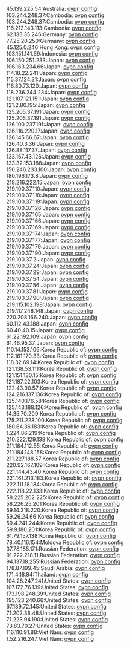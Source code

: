 45.139.225.54:Australia: [ovpn config](vpn/45_139_225_54.ovpn)  
103.244.248.37:Cambodia: [ovpn config](vpn/103_244_248_37.ovpn)  
103.244.248.37:Cambodia: [ovpn config](vpn/103_244_248_37.ovpn)  
116.212.143.113:Cambodia: [ovpn config](vpn/116_212_143_113.ovpn)  
62.133.35.246:Germany: [ovpn config](vpn/62_133_35_246.ovpn)  
77.25.20.250:Germany: [ovpn config](vpn/77_25_20_250.ovpn)  
45.125.0.246:Hong Kong: [ovpn config](vpn/45_125_0_246.ovpn)  
103.151.141.69:Indonesia: [ovpn config](vpn/103_151_141_69.ovpn)  
106.150.251.233:Japan: [ovpn config](vpn/106_150_251_233.ovpn)  
106.163.234.66:Japan: [ovpn config](vpn/106_163_234_66.ovpn)  
114.18.22.241:Japan: [ovpn config](vpn/114_18_22_241.ovpn)  
115.37.124.31:Japan: [ovpn config](vpn/115_37_124_31.ovpn)  
116.80.73.120:Japan: [ovpn config](vpn/116_80_73_120.ovpn)  
118.236.244.234:Japan: [ovpn config](vpn/118_236_244_234.ovpn)  
121.107.121.151:Japan: [ovpn config](vpn/121_107_121_151.ovpn)  
121.2.80.195:Japan: [ovpn config](vpn/121_2_80_195.ovpn)  
125.205.37.191:Japan: [ovpn config](vpn/125_205_37_191.ovpn)  
125.205.37.191:Japan: [ovpn config](vpn/125_205_37_191.ovpn)  
126.100.237.191:Japan: [ovpn config](vpn/126_100_237_191.ovpn)  
126.116.220.17:Japan: [ovpn config](vpn/126_116_220_17.ovpn)  
126.145.66.67:Japan: [ovpn config](vpn/126_145_66_67.ovpn)  
126.40.3.36:Japan: [ovpn config](vpn/126_40_3_36.ovpn)  
126.88.117.37:Japan: [ovpn config](vpn/126_88_117_37.ovpn)  
133.167.43.126:Japan: [ovpn config](vpn/133_167_43_126.ovpn)  
133.32.153.188:Japan: [ovpn config](vpn/133_32_153_188.ovpn)  
150.246.233.100:Japan: [ovpn config](vpn/150_246_233_100.ovpn)  
180.196.173.8:Japan: [ovpn config](vpn/180_196_173_8.ovpn)  
218.216.222.15:Japan: [ovpn config](vpn/218_216_222_15.ovpn)  
219.100.37.110:Japan: [ovpn config](vpn/219_100_37_110.ovpn)  
219.100.37.118:Japan: [ovpn config](vpn/219_100_37_118.ovpn)  
219.100.37.119:Japan: [ovpn config](vpn/219_100_37_119.ovpn)  
219.100.37.126:Japan: [ovpn config](vpn/219_100_37_126.ovpn)  
219.100.37.165:Japan: [ovpn config](vpn/219_100_37_165.ovpn)  
219.100.37.166:Japan: [ovpn config](vpn/219_100_37_166.ovpn)  
219.100.37.169:Japan: [ovpn config](vpn/219_100_37_169.ovpn)  
219.100.37.174:Japan: [ovpn config](vpn/219_100_37_174.ovpn)  
219.100.37.177:Japan: [ovpn config](vpn/219_100_37_177.ovpn)  
219.100.37.179:Japan: [ovpn config](vpn/219_100_37_179.ovpn)  
219.100.37.190:Japan: [ovpn config](vpn/219_100_37_190.ovpn)  
219.100.37.2:Japan: [ovpn config](vpn/219_100_37_2.ovpn)  
219.100.37.24:Japan: [ovpn config](vpn/219_100_37_24.ovpn)  
219.100.37.29:Japan: [ovpn config](vpn/219_100_37_29.ovpn)  
219.100.37.54:Japan: [ovpn config](vpn/219_100_37_54.ovpn)  
219.100.37.56:Japan: [ovpn config](vpn/219_100_37_56.ovpn)  
219.100.37.81:Japan: [ovpn config](vpn/219_100_37_81.ovpn)  
219.100.37.90:Japan: [ovpn config](vpn/219_100_37_90.ovpn)  
219.115.102.198:Japan: [ovpn config](vpn/219_115_102_198.ovpn)  
219.117.248.148:Japan: [ovpn config](vpn/219_117_248_148.ovpn)  
220.208.166.240:Japan: [ovpn config](vpn/220_208_166_240.ovpn)  
60.112.43.188:Japan: [ovpn config](vpn/60_112_43_188.ovpn)  
60.40.40.15:Japan: [ovpn config](vpn/60_40_40_15.ovpn)  
61.22.192.109:Japan: [ovpn config](vpn/61_22_192_109.ovpn)  
61.46.95.37:Japan: [ovpn config](vpn/61_46_95_37.ovpn)  
110.14.153.106:Korea Republic of: [ovpn config](vpn/110_14_153_106.ovpn)  
112.161.170.33:Korea Republic of: [ovpn config](vpn/112_161_170_33.ovpn)  
118.32.69.14:Korea Republic of: [ovpn config](vpn/118_32_69_14.ovpn)  
121.138.53.111:Korea Republic of: [ovpn config](vpn/121_138_53_111.ovpn)  
121.151.130.15:Korea Republic of: [ovpn config](vpn/121_151_130_15.ovpn)  
121.187.22.103:Korea Republic of: [ovpn config](vpn/121_187_22_103.ovpn)  
122.43.90.57:Korea Republic of: [ovpn config](vpn/122_43_90_57.ovpn)  
124.216.137.136:Korea Republic of: [ovpn config](vpn/124_216_137_136.ovpn)  
125.140.176.58:Korea Republic of: [ovpn config](vpn/125_140_176_58.ovpn)  
125.143.188.126:Korea Republic of: [ovpn config](vpn/125_143_188_126.ovpn)  
14.35.70.209:Korea Republic of: [ovpn config](vpn/14_35_70_209.ovpn)  
175.211.228.100:Korea Republic of: [ovpn config](vpn/175_211_228_100.ovpn)  
180.64.36.183:Korea Republic of: [ovpn config](vpn/180_64_36_183.ovpn)  
1.224.86.219:Korea Republic of: [ovpn config](vpn/1_224_86_219.ovpn)  
210.222.129.138:Korea Republic of: [ovpn config](vpn/210_222_129_138.ovpn)  
211.184.112.55:Korea Republic of: [ovpn config](vpn/211_184_112_55.ovpn)  
211.184.148.158:Korea Republic of: [ovpn config](vpn/211_184_148_158.ovpn)  
211.227.188.57:Korea Republic of: [ovpn config](vpn/211_227_188_57.ovpn)  
220.92.167.109:Korea Republic of: [ovpn config](vpn/220_92_167_109.ovpn)  
221.144.43.40:Korea Republic of: [ovpn config](vpn/221_144_43_40.ovpn)  
221.161.213.183:Korea Republic of: [ovpn config](vpn/221_161_213_183.ovpn)  
222.111.18.184:Korea Republic of: [ovpn config](vpn/222_111_18_184.ovpn)  
222.118.22.133:Korea Republic of: [ovpn config](vpn/222_118_22_133.ovpn)  
58.225.202.225:Korea Republic of: [ovpn config](vpn/58_225_202_225.ovpn)  
58.226.25.201:Korea Republic of: [ovpn config](vpn/58_226_25_201.ovpn)  
59.14.218.220:Korea Republic of: [ovpn config](vpn/59_14_218_220.ovpn)  
59.26.24.66:Korea Republic of: [ovpn config](vpn/59_26_24_66.ovpn)  
59.4.241.244:Korea Republic of: [ovpn config](vpn/59_4_241_244.ovpn)  
59.9.180.201:Korea Republic of: [ovpn config](vpn/59_9_180_201.ovpn)  
61.79.157.138:Korea Republic of: [ovpn config](vpn/61_79_157_138.ovpn)  
78.40.116.154:Moldova Republic of: [ovpn config](vpn/78_40_116_154.ovpn)  
37.78.185.171:Russian Federation: [ovpn config](vpn/37_78_185_171.ovpn)  
91.222.218.11:Russian Federation: [ovpn config](vpn/91_222_218_11.ovpn)  
94.137.18.255:Russian Federation: [ovpn config](vpn/94_137_18_255.ovpn)  
178.87.199.45:Saudi Arabia: [ovpn config](vpn/178_87_199_45.ovpn)  
171.4.18.84:Thailand: [ovpn config](vpn/171_4_18_84.ovpn)  
104.28.247.241:United States: [ovpn config](vpn/104_28_247_241.ovpn)  
107.172.76.139:United States: [ovpn config](vpn/107_172_76_139.ovpn)  
173.198.248.39:United States: [ovpn config](vpn/173_198_248_39.ovpn)  
195.123.240.66:United States: [ovpn config](vpn/195_123_240_66.ovpn)  
67.189.72.145:United States: [ovpn config](vpn/67_189_72_145.ovpn)  
71.202.38.48:United States: [ovpn config](vpn/71_202_38_48.ovpn)  
71.223.94.190:United States: [ovpn config](vpn/71_223_94_190.ovpn)  
73.83.70.27:United States: [ovpn config](vpn/73_83_70_27.ovpn)  
116.110.91.88:Viet Nam: [ovpn config](vpn/116_110_91_88.ovpn)  
1.52.216.247:Viet Nam: [ovpn config](vpn/1_52_216_247.ovpn)  
